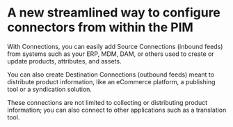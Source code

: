 # A new streamlined way to configure connectors from within the PIM

With Connections, you can easily add Source Connections (inbound feeds) from systems such as your ERP, MDM, DAM, or others used to create or update products, attributes, and assets.

You can also create Destination Connections (outbound feeds) meant to distribute product information, like an eCommerce platform, a publishing tool or a syndication solution.

These connections are not limited to collecting or distributing product information; you can also connect to other applications such as a translation tool.
